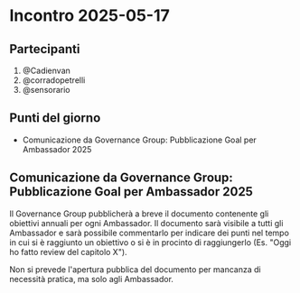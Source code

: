 # Incontro 2025-05-17

## Partecipanti

1. @Cadienvan
2. @corradopetrelli
3. @sensorario

## Punti del giorno

- Comunicazione da Governance Group: Pubblicazione Goal per Ambassador 2025

## Comunicazione da Governance Group: Pubblicazione Goal per Ambassador 2025

Il Governance Group pubblicherà a breve il documento contenente gli obiettivi annuali per ogni Ambassador.
Il documento sarà visibile a tutti gli Ambassador e sarà possibile commentarlo per indicare dei punti nel tempo in cui si è raggiunto un obiettivo o si è in procinto di raggiungerlo (Es. "Oggi ho fatto review del capitolo X").

Non si prevede l'apertura pubblica del documento per mancanza di necessità pratica, ma solo agli Ambassador.